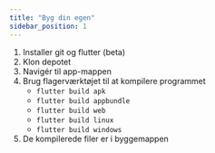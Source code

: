 ```yaml
---
title: "Byg din egen"
sidebar_position: 1
---
```


1. Installer git og flutter (beta)
2. Klon depotet
3. Navigér til app-mappen
4. Brug flagerværktøjet til at kompilere programmet
   * `flutter build apk`
   * `flutter build appbundle`
   * `flutter build web`
   * `flutter build linux`
   * `flutter build windows`
5. De kompilerede filer er i byggemappen

